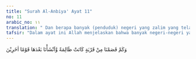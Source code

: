 ```yaml
---
title: "Surah Al-Anbiya' Ayat 11"
no: 11
arabic_no: ١١
translation: " Dan berapa banyak (penduduk) negeri yang zalim yang telah Kami binasakan, dan Kami jadikan generasi yang lain setelah mereka itu (sebagai penggantinya)."
tafsir: "Dalam ayat ini Allah menjelaskan bahwa banyak negeri-negeri yang penduduknya zalim, telah dibinasakan, kemudian digantinya penduduk negeri itu dengan kaum yang beriman dan beramal saleh.\n\nSehubungan dengan ini, Allah telah berfirman dalam ayat yang lain sebagai berikut:\n\nDan berapa banyak kaum setelah Nuh, yang telah Kami binasakan. (al-Isra'/17: 17)\n\nDan firman-Nya dalam ayat yang lain:\n\nMaka betapa banyak negeri yang telah Kami binasakan karena (penduduk)nya dalam keadaan zalim, sehingga runtuh bangunan-bangunannya¦ (al-Hajj/22: 45)"
---
```

وَكَمْ قَصَمْنَا مِنْ قَرْيَةٍ كَانَتْ ظَالِمَةً وَّاَنْشَأْنَا بَعْدَهَا قَوْمًا اٰخَرِيْنَ 